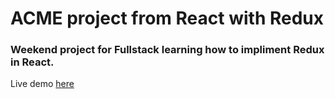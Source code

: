 # ACME project from React with Redux
### Weekend project for Fullstack learning how to impliment Redux in React.

Live demo [here](https://acme-product-redux.herokuapp.com/#/)
